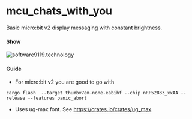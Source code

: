 # mcu_chats_with_you
Basic micro:bit v2 display messaging with constant brightness.

#### Show
![software9119.technology](https://github.com/deep-outcome/mcu_chats_with_you/blob/main/pre/software9119.technology.gif)

#### Guide

- For micro:bit v2 you are good to go with

```console
cargo flash  --target thumbv7em-none-eabihf --chip nRF52833_xxAA --release --features panic_abort
```

- Uses ug-max font. See https://crates.io/crates/ug_max.
